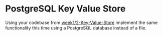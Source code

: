 # PostgreSQL Key Value Store

Using your codebase from [week1/2-Key-Value-Store](https://github.com/HackBulgaria/Web-Development-with-Django/tree/master/week1/2-Key-Value-Store) implement the same functionality this time using a PostgreSQL database instead of a file.
